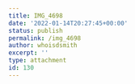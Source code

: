 ```yaml
---
title: IMG_4698
date: '2022-01-14T20:27:45+00:00'
status: publish
permalink: /img_4698
author: whoisdsmith
excerpt: ''
type: attachment
id: 130
---
```

<!DOCTYPE html PUBLIC "-//W3C//DTD HTML 4.0 Transitional//EN" "http://www.w3.org/TR/REC-html40/loose.dtd">
<?xml encoding="UTF-8">
